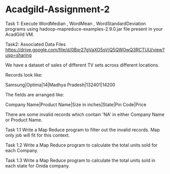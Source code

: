 # Acadgild-Assignment-2
Task 1: Execute WordMedian , WordMean , WordStandardDeviation programs using hadoop-mapreduce-examples-2.9.0.jar file present in your AcadGild VM. 

Task2: Associated Data Files https://drive.google.com/file/d/0Bxr27gVaXO5sVjQ5QW0wQ3RCTUU/view?usp=sharing 

We have a dataset of sales of different TV sets across different locations. 

Records look like: 

Samsung|Optima|14|Madhya Pradesh|132401|14200 

The fields are arranged like: 

Company Name|Product Name|Size in inches|State|Pin Code|Price 

There are some invalid records which contain 'NA' in either Company Name or Product Name. 

Task 1.1 Write a Map Reduce program to filter out the invalid records. Map only job will fit for this context. 

Task 1.2 Write a Map Reduce program to calculate the total units sold for each Company. 

Task 1.3 Write a Map Reduce program to calculate the total units sold in each state for Onida company. 
